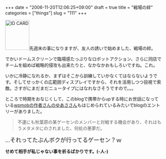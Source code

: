 +++
date = "2006-11-20T12:06:25+09:00"
draft = true
title = "戦場の絆"
categories = ["things"]
slug = "111"
+++

<a rel="lightbox" href="/images/2006/11/img104_1.jpg"><img width="77" height="96" border="0" title="ID CARD" alt="ID CARD" src="/images/2006/11/img104_1.jpg" /></a>先週末の事になりますが、友人の誘いで始めました、戦場の絆。

でかいドームスクリーンで臨場感たっぷりなロボットアクション、さらに同店でチームを組めば戦略的侵攻も出来たりと、なかなかおもしろいですね。これ。

いかに冷静になれるか、まずはそこから訓練していかなくてはならないようです。そしてせっかくの広範囲ディスプレイですから、それを活用しつつ目視で索敵。さすがにまだまだニュータイプにはなれなさそうですので。。。

ところで時期をおなじくして、このblogで携帯からupする時にお世話になっている<a href="http://unp.under.jp/?p=1618">wpmobの作者さんのゆあささん</a>もはじめられているみたいでblogのエントリーがありました。
<blockquote>不運にも秋葉原の某ゲーセンのメンバーと対戦する機会があり、それはもうメタメタにのされました、何処の悪夢だ。</blockquote>
<font size="+1">...それってたぶんボクが行ってるゲーセン？ｗ</font>

<strong>せめて相手が私じゃない事を祈るばかりです。(-人-)</strong>
